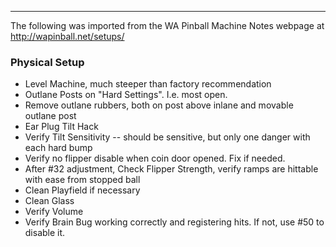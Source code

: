 ***
The following was imported from the WA Pinball Machine Notes webpage at http://wapinball.net/setups/
### Physical Setup
-   Level Machine, much steeper than factory recommendation
-   Outlane Posts on "Hard Settings". I.e. most open.
-   Remove outlane rubbers, both on post above inlane and movable outlane post
-   Ear Plug Tilt Hack
-   Verify Tilt Sensitivity -- should be sensitive, but only one danger with each hard bump
-   Verify no flipper disable when coin door opened. Fix if needed.
-   After #32 adjustment, Check Flipper Strength, verify ramps are hittable with ease from stopped ball
-   Clean Playfield if necessary
-   Clean Glass
-   Verify Volume
-   Verify Brain Bug working correctly and registering hits. If not, use #50 to disable it.
